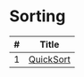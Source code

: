 # Sorting
| # | Title |
| :-----:| :----: |
|1|[QuickSort](https://github.com/yuxuanm/Leetcode-Java/blob/master/Leetcode/src/others/Q7ReverseInteger.java)|

